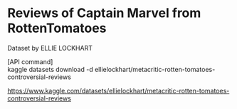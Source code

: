# Reviews of Captain Marvel from RottenTomatoes

Dataset by ELLIE LOCKHART

[API command]     
kaggle datasets download -d ellielockhart/metacritic-rotten-tomatoes-controversial-reviews

https://www.kaggle.com/datasets/ellielockhart/metacritic-rotten-tomatoes-controversial-reviews
